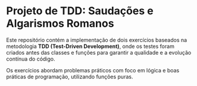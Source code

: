 # Projeto de TDD: Saudações e Algarismos Romanos

Este repositório contém a implementação de dois exercícios baseados na metodologia **TDD (Test-Driven Development)**, onde os testes foram criados antes das classes e funções para garantir a qualidade e a evolução contínua do código. 

Os exercícios abordam problemas práticos com foco em lógica e boas práticas de programação, utilizando funções puras.